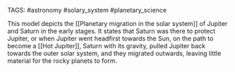 TAGS: #astronomy #solary_system #planetary_science 

This model depicts the [[Planetary migration in the solar system]] of Jupiter and Saturn in the early stages. It states that Saturn was there to protect Jupiter, or when Jupiter went headfirst towards the Sun, on the path to become a [[Hot Jupiter]], Saturn with its gravity, pulled Jupiter back towards the outer solar system, and they migrated outwards, leaving little material for the rocky planets to form. 